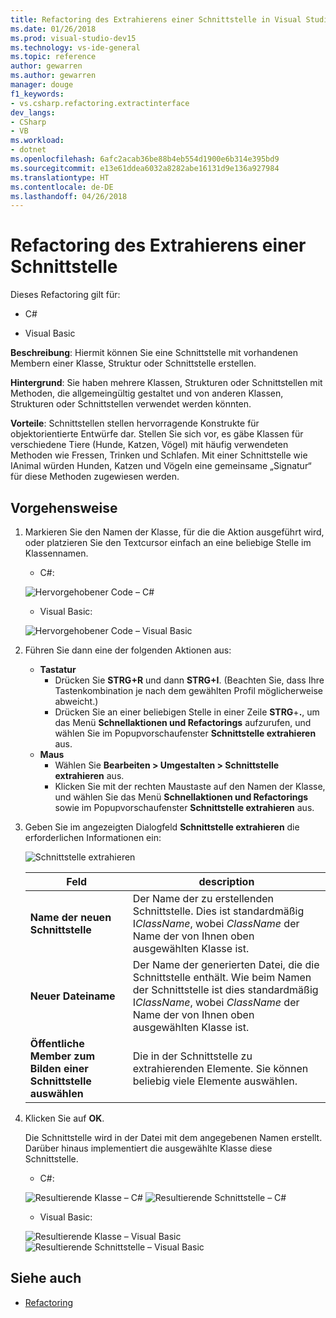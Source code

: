 ```yaml
---
title: Refactoring des Extrahierens einer Schnittstelle in Visual Studio
ms.date: 01/26/2018
ms.prod: visual-studio-dev15
ms.technology: vs-ide-general
ms.topic: reference
author: gewarren
ms.author: gewarren
manager: douge
f1_keywords:
- vs.csharp.refactoring.extractinterface
dev_langs:
- CSharp
- VB
ms.workload:
- dotnet
ms.openlocfilehash: 6afc2acab36be88b4eb554d1900e6b314e395bd9
ms.sourcegitcommit: e13e61ddea6032a8282abe16131d9e136a927984
ms.translationtype: HT
ms.contentlocale: de-DE
ms.lasthandoff: 04/26/2018
---
```

# <a name="extract-an-interface-refactoring"></a>Refactoring des Extrahierens einer Schnittstelle

Dieses Refactoring gilt für:

- C#

- Visual Basic

**Beschreibung**: Hiermit können Sie eine Schnittstelle mit vorhandenen Membern einer Klasse, Struktur oder Schnittstelle erstellen.

**Hintergrund**: Sie haben mehrere Klassen, Strukturen oder Schnittstellen mit Methoden, die allgemeingültig gestaltet und von anderen Klassen, Strukturen oder Schnittstellen verwendet werden könnten.

**Vorteile**: Schnittstellen stellen hervorragende Konstrukte für objektorientierte Entwürfe dar. Stellen Sie sich vor, es gäbe Klassen für verschiedene Tiere (Hunde, Katzen, Vögel) mit häufig verwendeten Methoden wie Fressen, Trinken und Schlafen. Mit einer Schnittstelle wie IAnimal würden Hunden, Katzen und Vögeln eine gemeinsame „Signatur“ für diese Methoden zugewiesen werden.

## <a name="how-to"></a>Vorgehensweise

1. Markieren Sie den Namen der Klasse, für die die Aktion ausgeführt wird, oder platzieren Sie den Textcursor einfach an eine beliebige Stelle im Klassennamen.

   - C#:

    ![Hervorgehobener Code – C#](media/extractinterface-highlight-cs.png)

   - Visual Basic:

    ![Hervorgehobener Code – Visual Basic](media/extractinterface-highlight-vb.png)

1. Führen Sie dann eine der folgenden Aktionen aus:

   - **Tastatur**
     - Drücken Sie **STRG+R** und dann **STRG+I**. (Beachten Sie, dass Ihre Tastenkombination je nach dem gewählten Profil möglicherweise abweicht.)
     - Drücken Sie an einer beliebigen Stelle in einer Zeile **STRG**+**.**, um das Menü **Schnellaktionen und Refactorings** aufzurufen, und wählen Sie im Popupvorschaufenster **Schnittstelle extrahieren** aus.
   - **Maus**
     - Wählen Sie **Bearbeiten > Umgestalten > Schnittstelle extrahieren** aus.
     - Klicken Sie mit der rechten Maustaste auf den Namen der Klasse, und wählen Sie das Menü **Schnellaktionen und Refactorings** sowie im Popupvorschaufenster **Schnittstelle extrahieren** aus.

1. Geben Sie im angezeigten Dialogfeld **Schnittstelle extrahieren** die erforderlichen Informationen ein:

   ![Schnittstelle extrahieren](media/extractinterface-dialog-cs.png)

   | Feld | description |
   | --- | --- |
   | **Name der neuen Schnittstelle** | Der Name der zu erstellenden Schnittstelle. Dies ist standardmäßig I*ClassName*, wobei *ClassName* der Name der von Ihnen oben ausgewählten Klasse ist. |
   | **Neuer Dateiname** | Der Name der generierten Datei, die die Schnittstelle enthält. Wie beim Namen der Schnittstelle ist dies standardmäßig I*ClassName*, wobei *ClassName* der Name der von Ihnen oben ausgewählten Klasse ist. |
   | **Öffentliche Member zum Bilden einer Schnittstelle auswählen** | Die in der Schnittstelle zu extrahierenden Elemente. Sie können beliebig viele Elemente auswählen. |

1. Klicken Sie auf **OK**.

   Die Schnittstelle wird in der Datei mit dem angegebenen Namen erstellt. Darüber hinaus implementiert die ausgewählte Klasse diese Schnittstelle.

   - C#:

    ![Resultierende Klasse – C#](media/extractinterface-class-cs.png)
    ![Resultierende Schnittstelle – C#](media/extractinterface-interface-cs.png)

   - Visual Basic:

    ![Resultierende Klasse – Visual Basic](media/extractinterface-class-vb.png)
    ![Resultierende Schnittstelle – Visual Basic](media/extractinterface-interface-vb.png)

## <a name="see-also"></a>Siehe auch

- [Refactoring](../refactoring-in-visual-studio.md)